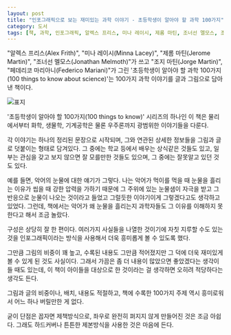 ```yaml
---
layout: post
title: "인포그래픽으로 보는 재미있는 과학 이야기 - 초등학생이 알아야 할 과학 100가지"
category: 도서
tags: [책, 과학, 인포그래픽, 알렉스 프리스, 미나 레이시, 제롬 마틴, 조너선 멜모스, 조지 마틴, 페데리코 마리아니, 최새미, 어스본코리아, 비룡소, 서평]
---
```


"알렉스 프리스(Alex Frith)",
"미나 레이시(Minna Lacey)",
"제롬 마틴(Jerome Martin)",
"조너선 멜모스(Jonathan Melmoth)"가 쓰고
"조지 마틴(Jorge Martin)",
"페데리코 마리아니(Federico Mariani)"가 그린
'초등학생이 알아야 할 과학 100가지(100 things to know about science)'는
100가지 과학 이야기를 글과 그림으로 담아낸 책이다.

![표지](https://lh3.googleusercontent.com/1JeX_vVbEr0_e4U9l3JKiCAxS9QT0EJ-pxxyLJQK5bnnff_SbrYN6ORqO57EAKQYh_t5cUQCtEJGbQ=s480)

'초등학생이 알아야 할 100가지(100 things to know)' 시리즈의 하나인 이 책은
물리에서부터 화학, 생물학, 기계공학은 물론 우주론까지 광범위한 이야기들을 다룬다.

각 이야기는 하나의 정리된 문장으로 시작되며,
그와 연관된 상세한 정보들을 그림과 글로 덧붙이는 형태로 담겨있다.
그 중에는 학교 등에서 배우는 상식같은 것들도 있고,
일부는 관심을 갖고 보지 않으면 잘 모를만한 것들도 있으며,
그 중에는 잘못알고 있던 것도 있다.

예를 들면, 악어의 눈물에 대한 얘기가 그렇다.
나는 악어가 먹이를 먹을 때 눈물을 흘리는 이유가
씹을 때 강한 압력을 가하기 때문에
그 주위에 있는 눈물샘이 자극을 받고
그 반응으로 눈물이 나오는 것이라고 들었고
그럴듯한 이야기이게 그렇겠다고도 생각하고 있었다.
그런데, 책에서는 악어가 왜 눈물을 흘리는지
과학자들도 그 이유를 이해하지 못한다고 해서 조금 놀랐다.

구성은 상당히 잘 한 편이다.
여러가지 사실들을 나열한 것이기에 자칫 지루할 수도 있는 것을
인포그래픽이라는 방식을 사용해서 더욱 흥미롭게 볼 수 있도록 했다.

그만큼 그림의 비중이 꽤 높고,
수록된 내용도 그만큼 적어졌지만
그 덕에 더욱 재미있게 볼 수 있게 된 것도 사실이다.
그래서 가끔은 좀 더 내용이 많았으면 좋았겠다는 생각이 들 때도 있는데,
이 책이 아이들을 대상으로 한 것이라는 걸 생각하면 오히려 적당하다는 생각도 든다.

그림과 글의 비중이나, 배치, 내용도 적절하고,
책에 수록한 100가지 주제 역시 흥미로워서 어느 하나 버릴만한 게 없다.

굳이 단점은 꼽자면 제책방식으로,
좌우로 완전히 펴지지 않게 만들어진 것은 조금 아쉽다.
그래도 하드커버나 튼튼한 제본방식을 사용한 것은 마음에 든다.
